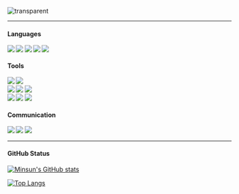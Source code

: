 ![transparent](
https://capsule-render.vercel.app/api?type=transparent&fontColor=703ee5&text=🐥%20개발%20공부%20일지%20🐥&height=120&fontSize=26&desc=2022년%20하반기&descAlignY=75&descAlign=50)

<hr/>

<h4> Languages <br></br>

<img src="https://img.shields.io/badge/R-276DC3?style=for-the-badge&logo=R&logoColor=white">

<img src="https://img.shields.io/badge/JavaScript-F7DF1E?style=for-the-badge&logo=JavaScript&logoColor=white">

<img src="https://img.shields.io/badge/TypeScript-3178C6?style=for-the-badge&logo=TypeScript&logoColor=white">


<img src="https://img.shields.io/badge/HTML5-E34F26?style=for-the-badge&logo=html5&logoColor=white">


<img src="https://img.shields.io/badge/CSS3-1572B6?style=for-the-badge&logo=css3&logoColor=white">



<h4> Tools <br></br>

<img src="https://img.shields.io/badge/Visual Studio Code-007ACC?style=for-the-badge&logo=visualstudiocode&logoColor=white">

<img src="https://img.shields.io/badge/RStudio-75AADB?style=for-the-badge&logo=Rstudio&logoColor=white">

<br>

<img src="https://img.shields.io/badge/Figma-F24E1E?style=for-the-badge&logo=Figma&logoColor=white">


<img src="https://img.shields.io/badge/Adobe XD-FF61F6?style=for-the-badge&logo=Adobe XD&logoColor=white">

<img src="https://img.shields.io/badge/Microsoft PowerPoint-CC2927?style=for-the-badge&logo=microsoftpowerpoint&logoColor=white">

<br>

<img src="https://img.shields.io/badge/Microsoft Excel-217346?style=for-the-badge&logo=microsoftexcel&logoColor=white">

<img src="https://img.shields.io/badge/MySQL-4479A1?style=for-the-badge&logo=MySQL&logoColor=white">

<img src="https://img.shields.io/badge/Microsoft Word-2B579A?style=for-the-badge&logo=microsoftword&logoColor=white">

<h4> Communication <br></br>

<img src="https://img.shields.io/badge/Google Chat-00AC47?style=for-the-badge&logo=googlechat&logoColor=white">

<img src="https://img.shields.io/badge/Gmail-EA4335?style=for-the-badge&logo=Gmail&logoColor=white">

<img src="https://img.shields.io/badge/Slack-4A154B?style=for-the-badge&logo=Slack&logoColor=white">

<hr/>

<h4> GitHub Status </h4>

[![Minsun's GitHub stats](https://github-readme-stats.vercel.app/api?username=kms0128)](https://github.com/kms0128/github-readme-stats)

[![Top Langs](https://github-readme-stats.vercel.app/api/top-langs/?username=kms0128&layout=compact)](https://github.com/kms0128/github-readme-stats)
